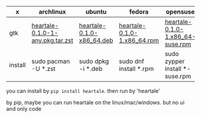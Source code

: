 

x|archlinux|ubuntu|fedora|opensuse|flatpak
-|-|-|-|-|-
gtk|[heartale-0.1.0-1-any.pkg.tar.zst](https://github.com/ldrfy/heartale/releases/download/auto/heartale-0.1.0-1-any.pkg.tar.zst)|[heartale-0.1.0-x86_64.deb](https://github.com/ldrfy/heartale/releases/download/auto/heartale-0.1.0-x86_64.deb)|[heartale-0.1.0-1.x86_64.rpm](https://github.com/ldrfy/heartale/releases/download/auto/heartale-0.1.0-1.x86_64.rpm)|[heartale-0.1.0-1.x86_64-suse.rpm](https://github.com/ldrfy/heartale/releases/download/auto/heartale-0.1.0-1.x86_64-suse.rpm)|[cool.ldr.heartale-0.1.0.flatpak](https://github.com/ldrfy/heartale/releases/download/auto/cool.ldr.heartale-0.1.0.flatpak)|
install|sudo pacman -U *.zst|sudo dpkg -i *.deb|sudo dnf install *.rpm|sudo zypper install *-suse.rpm|flatpak install --user *.flatpak


you can install by `pip install heartale`. then run by 'heartale'

by pip, maybe you can run heartale on the linux/mac/windows. but no ui and only code
